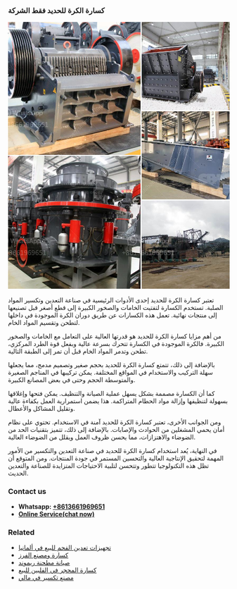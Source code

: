 <h3>كسارة الكرة للحديد فقط الشركة</h3><img src='1701853098.jpg' alt=''><p>تعتبر كسارة الكرة للحديد إحدى الأدوات الرئيسية في صناعة التعدين وتكسير المواد الصلبة. تستخدم الكسارة لتفتيت الخامات والصخور الكبيرة إلى قطع أصغر قبل تصنيعها إلى منتجات نهائية. تعمل هذه الكسارات عن طريق دوران الكرة الموجودة في داخلها لتطحن وتقسيم المواد الخام.</p><p>من أهم مزايا كسارة الكرة للحديد هو قدرتها العالية على التعامل مع الخامات والصخور الكبيرة. فالكرة الموجودة في الكسارة تتحرك بسرعة عالية وبفعل قوة الطرد المركزي، تطحن وتدمر المواد الخام قبل أن تمر إلى الطبقة التالية.</p><p>بالإضافة إلى ذلك، تتمتع كسارة الكرة للحديد بحجم صغير وتصميم مدمج، مما يجعلها سهلة التركيب والاستخدام في المواقع المختلفة. يمكن تركيبها في المناجم الصغيرة والمتوسطة الحجم وحتى في بعض المصانع الكبيرة.</p><p>كما أن الكسارة مصممة بشكل يسهل عملية الصيانة والتنظيف. يمكن فتحها وإغلاقها بسهولة لتنظيفها وإزالة مواد الحطام المتراكمة. هذا يضمن استمرارية العمل بكفاءة عالية وتقليل المشاكل والأعطال.</p><p>ومن الجوانب الأخرى، تعتبر كسارة الكرة للحديد آمنة في الاستخدام. تحتوي على نظام أمان يحمي المشغلين من الحوادث والإصابات. بالإضافة إلى ذلك، تتميز بتقنيات الحد من الضوضاء والاهتزازات، مما يحسن ظروف العمل ويقلل من الضوضاء العالية.</p><p>في النهاية، يُعد استخدام كسارة الكرة للحديد في صناعة التعدين والتكسير من الأمور المهمة لتحقيق الإنتاجية العالية والتحسين المستمر في جودة المنتجات. ومن المتوقع أن تظل هذه التكنولوجيا تتطور وتتحسن لتلبية الاحتياجات المتزايدة للصناعة والتعدين الحديث.</p><h3>Contact us</h3><ul><li><strong>Whatsapp:&nbsp;<a href="https://wa.me/8613661969651">+8613661969651</a></strong></li><li><a href="https://swt.shibang-china.com/?git&amp;zhl&amp;كسارة الكرة للحديد فقط الشركة"><strong>Online Service(chat now)</strong></a></li></ul><h3>Related</h3><ul><li><a href='تجهيزات تعدين الفحم للبيع في ألمانيا.md'>تجهيزات تعدين الفحم للبيع في ألمانيا</a></li><li><a href='كسارة ومصنع الفرز.md'>كسارة ومصنع الفرز</a></li><li><a href='صيانة مطحنة ريموند.md'>صيانة مطحنة ريموند</a></li><li><a href='كسارة المحجر في الفلبين للبيع.md'>كسارة المحجر في الفلبين للبيع</a></li><li><a href='مصنع تكسير في مالي.md'>مصنع تكسير في مالي</a></li></ul>